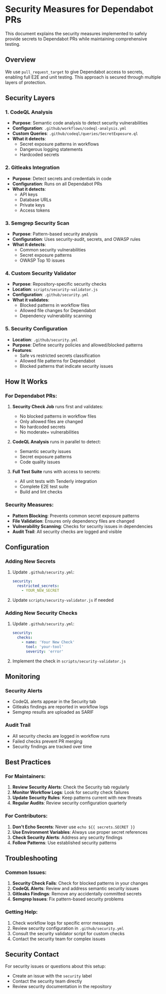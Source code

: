 # Security Measures for Dependabot PRs

This document explains the security measures implemented to safely provide secrets to Dependabot PRs while maintaining comprehensive testing.

## Overview

We use `pull_request_target` to give Dependabot access to secrets, enabling full E2E and unit testing. This approach is secured through multiple layers of protection.

## Security Layers

### 1. CodeQL Analysis

- **Purpose**: Semantic code analysis to detect security vulnerabilities
- **Configuration**: `.github/workflows/codeql-analysis.yml`
- **Custom Queries**: `.github/codeql/queries/SecretExposure.ql`
- **What it detects**:
  - Secret exposure patterns in workflows
  - Dangerous logging statements
  - Hardcoded secrets

### 2. Gitleaks Integration

- **Purpose**: Detect secrets and credentials in code
- **Configuration**: Runs on all Dependabot PRs
- **What it detects**:
  - API keys
  - Database URLs
  - Private keys
  - Access tokens

### 3. Semgrep Security Scan

- **Purpose**: Pattern-based security analysis
- **Configuration**: Uses security-audit, secrets, and OWASP rules
- **What it detects**:
  - Common security vulnerabilities
  - Secret exposure patterns
  - OWASP Top 10 issues

### 4. Custom Security Validator

- **Purpose**: Repository-specific security checks
- **Location**: `scripts/security-validator.js`
- **Configuration**: `.github/security.yml`
- **What it validates**:
  - Blocked patterns in workflow files
  - Allowed file changes for Dependabot
  - Dependency vulnerability scanning

### 5. Security Configuration

- **Location**: `.github/security.yml`
- **Purpose**: Define security policies and allowed/blocked patterns
- **Features**:
  - Safe vs restricted secrets classification
  - Allowed file patterns for Dependabot
  - Blocked patterns that indicate security issues

## How It Works

### For Dependabot PRs:

1. **Security Check Job** runs first and validates:
   - No blocked patterns in workflow files
   - Only allowed files are changed
   - No hardcoded secrets
   - No moderate+ vulnerabilities

2. **CodeQL Analysis** runs in parallel to detect:
   - Semantic security issues
   - Secret exposure patterns
   - Code quality issues

3. **Full Test Suite** runs with access to secrets:
   - All unit tests with Tenderly integration
   - Complete E2E test suite
   - Build and lint checks

### Security Measures:

- **Pattern Blocking**: Prevents common secret exposure patterns
- **File Validation**: Ensures only dependency files are changed
- **Vulnerability Scanning**: Checks for security issues in dependencies
- **Audit Trail**: All security checks are logged and visible

## Configuration

### Adding New Secrets

1. Update `.github/security.yml`:

   ```yaml
   security:
     restricted_secrets:
       - YOUR_NEW_SECRET
   ```

2. Update `scripts/security-validator.js` if needed

### Adding New Security Checks

1. Update `.github/security.yml`:

   ```yaml
   security:
     checks:
       - name: 'Your New Check'
         tool: 'your-tool'
         severity: 'error'
   ```

2. Implement the check in `scripts/security-validator.js`

## Monitoring

### Security Alerts

- CodeQL alerts appear in the Security tab
- Gitleaks findings are reported in workflow logs
- Semgrep results are uploaded as SARIF

### Audit Trail

- All security checks are logged in workflow runs
- Failed checks prevent PR merging
- Security findings are tracked over time

## Best Practices

### For Maintainers:

1. **Review Security Alerts**: Check the Security tab regularly
2. **Monitor Workflow Logs**: Look for security check failures
3. **Update Security Rules**: Keep patterns current with new threats
4. **Regular Audits**: Review security configuration quarterly

### For Contributors:

1. **Don't Echo Secrets**: Never use `echo ${{ secrets.SECRET }}`
2. **Use Environment Variables**: Always use proper secret references
3. **Check Security Alerts**: Address any security findings
4. **Follow Patterns**: Use established security patterns

## Troubleshooting

### Common Issues:

1. **Security Check Fails**: Check for blocked patterns in your changes
2. **CodeQL Alerts**: Review and address semantic security issues
3. **Gitleaks Findings**: Remove any accidentally committed secrets
4. **Semgrep Issues**: Fix pattern-based security problems

### Getting Help:

1. Check workflow logs for specific error messages
2. Review security configuration in `.github/security.yml`
3. Consult the security validator script for custom checks
4. Contact the security team for complex issues

## Security Contact

For security issues or questions about this setup:

- Create an issue with the `security` label
- Contact the security team directly
- Review security documentation in the repository
